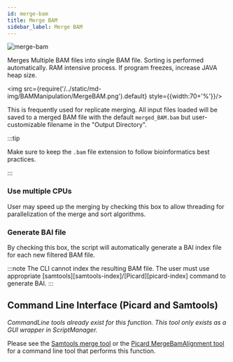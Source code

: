 ```yaml
---
id: merge-bam
title: Merge BAM
sidebar_label: Merge BAM
---
```


![merge-bam](/../static/icons/bam-manipulation/BAMReplicateMerge_square.svg)

Merges Multiple BAM files into single BAM file. Sorting is performed automatically. RAM intensive process. If program freezes, increase JAVA heap size.

<img src={require('/../static/md-img/BAMManipulation/MergeBAM.png').default} style={{width:70+'%'}}/>

This is frequently used for replicate merging. All input files loaded will be saved to a merged BAM file with the default `merged_BAM.bam` but user-customizable filename in the "Output Directory".

:::tip

Make sure to keep the `.bam` file extension to follow bioinformatics best practices.

:::

### Use multiple CPUs
User may speed up the merging by checking this box to allow threading for parallelization of the merge and sort algorithms.

### Generate BAI file
By checking this box, the script will automatically generate a BAI index file for each new filtered BAM file.

:::note
The CLI cannot index the resulting BAM file. The user must use appropriate [samtools][samtools-index]/[Picard][picard-index] command to generate BAI.
:::

## Command Line Interface (Picard and Samtools)
_CommandLine tools already exist for this function. This tool only exists as a GUI wrapper in ScriptManager._

Please see the [Samtools merge tool][samtools-merge] or the [Picard MergeBamAlignment tool][picard-merge] for a command line tool that performs this function.


[samtools-merge]:http://www.htslib.org/doc/samtools-merge.html
[picard-merge]:https://broadinstitute.github.io/picard/command-line-overview.html#MergeBamAlignment
